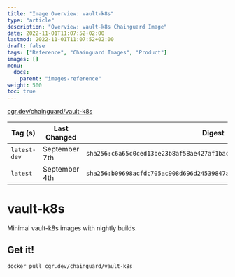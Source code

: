 ```yaml
---
title: "Image Overview: vault-k8s"
type: "article"
description: "Overview: vault-k8s Chainguard Image"
date: 2022-11-01T11:07:52+02:00
lastmod: 2022-11-01T11:07:52+02:00
draft: false
tags: ["Reference", "Chainguard Images", "Product"]
images: []
menu:
  docs:
    parent: "images-reference"
weight: 500
toc: true
---
```


[cgr.dev/chainguard/vault-k8s](https://github.com/chainguard-images/images/tree/main/images/vault-k8s)

| Tag (s)       | Last Changed  | Digest                                                                    |
|---------------|---------------|---------------------------------------------------------------------------|
|  `latest-dev` | September 7th | `sha256:c6a65c0ced13be23b8af58ae427af1bacf98b255fb99ddb136feacd706fb1392` |
|  `latest`     | September 4th | `sha256:b09698acfdc705ac908d696d24539847a715893a0787481fdb4e914a45db4f44` |

# vault-k8s

Minimal vault-k8s images with nightly builds.

## Get it!

```shell
docker pull cgr.dev/chainguard/vault-k8s
```
